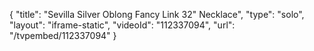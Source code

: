 {
    "title": "Sevilla Silver Oblong Fancy Link 32\" Necklace",
    "type": "solo",
    "layout": "iframe-static",
    "videoId": "112337094",
    "url": "\/tvpembed\/112337094"
}